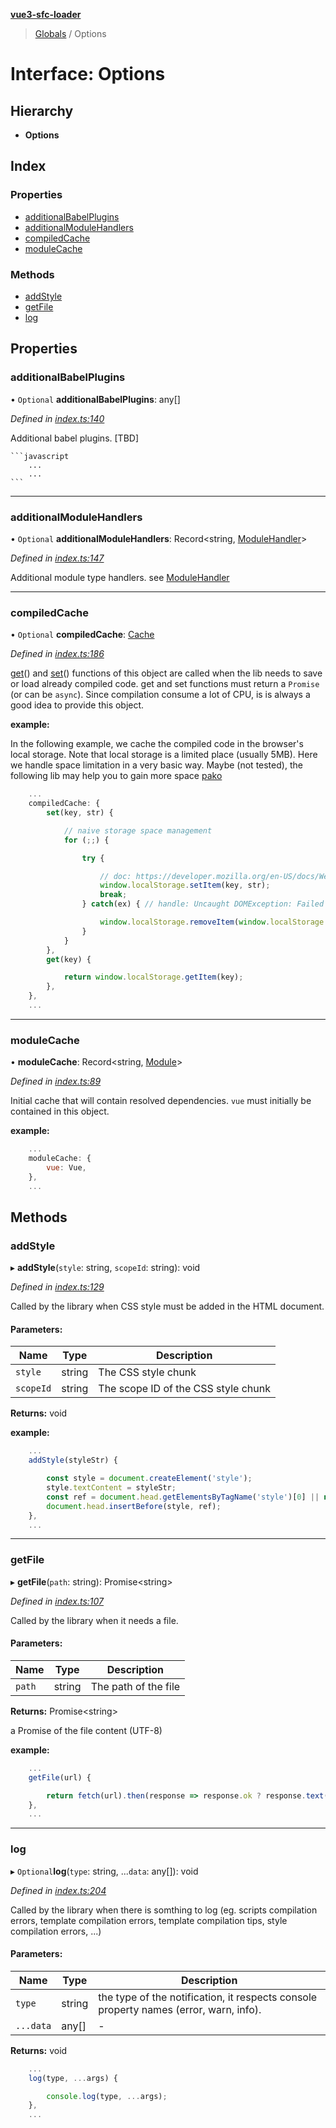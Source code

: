 **[vue3-sfc-loader](../README.md)**

> [Globals](../README.md) / Options

# Interface: Options

## Hierarchy

* **Options**

## Index

### Properties

* [additionalBabelPlugins](options.md#additionalbabelplugins)
* [additionalModuleHandlers](options.md#additionalmodulehandlers)
* [compiledCache](options.md#compiledcache)
* [moduleCache](options.md#modulecache)

### Methods

* [addStyle](options.md#addstyle)
* [getFile](options.md#getfile)
* [log](options.md#log)

## Properties

### additionalBabelPlugins

• `Optional` **additionalBabelPlugins**: any[]

*Defined in [index.ts:140](https://github.com/FranckFreiburger/vue3-sfc-loader/blob/11725d7/src/index.ts#L140)*

Additional babel plugins. [TBD]

	```javascript
		...
		...
	```

___

### additionalModuleHandlers

• `Optional` **additionalModuleHandlers**: Record\<string, [ModuleHandler](modulehandler.md)>

*Defined in [index.ts:147](https://github.com/FranckFreiburger/vue3-sfc-loader/blob/11725d7/src/index.ts#L147)*

Additional module type handlers. see [ModuleHandler](modulehandler.md)

___

### compiledCache

• `Optional` **compiledCache**: [Cache](cache.md)

*Defined in [index.ts:186](https://github.com/FranckFreiburger/vue3-sfc-loader/blob/11725d7/src/index.ts#L186)*

[get](cache.md#get)() and [set](cache.md#set)() functions of this object are called when the lib needs to save or load already compiled code. get and set functions must return a `Promise` (or can be `async`).
Since compilation consume a lot of CPU, is is always a good idea to provide this object.

**example:**

In the following example, we cache the compiled code in the browser's local storage. Note that local storage is a limited place (usually 5MB).
Here we handle space limitation in a very basic way.
Maybe (not tested), the following lib may help you to gain more space [pako](https://github.com/nodeca/pako)
```javascript
	...
	compiledCache: {
		set(key, str) {

			// naive storage space management
			for (;;) {

				try {

					// doc: https://developer.mozilla.org/en-US/docs/Web/API/Storage
					window.localStorage.setItem(key, str);
					break;
				} catch(ex) { // handle: Uncaught DOMException: Failed to execute 'setItem' on 'Storage': Setting the value of 'XXX' exceeded the quota

					window.localStorage.removeItem(window.localStorage.key(0));
				}
			}
		},
		get(key) {

			return window.localStorage.getItem(key);
		},
	},
	...
```

___

### moduleCache

•  **moduleCache**: Record\<string, [Module](module.md)>

*Defined in [index.ts:89](https://github.com/FranckFreiburger/vue3-sfc-loader/blob/11725d7/src/index.ts#L89)*

Initial cache that will contain resolved dependencies.
`vue` must initially be contained in this object.

**example:**
```javascript
	...
	moduleCache: {
		vue: Vue,
	},
	...
```

## Methods

### addStyle

▸ **addStyle**(`style`: string, `scopeId`: string): void

*Defined in [index.ts:129](https://github.com/FranckFreiburger/vue3-sfc-loader/blob/11725d7/src/index.ts#L129)*

Called by the library when CSS style must be added in the HTML document.

#### Parameters:

Name | Type | Description |
------ | ------ | ------ |
`style` | string | The CSS style chunk |
`scopeId` | string | The scope ID of the CSS style chunk |

**Returns:** void

**example:**
```javascript
	...
	addStyle(styleStr) {

		const style = document.createElement('style');
		style.textContent = styleStr;
		const ref = document.head.getElementsByTagName('style')[0] || null;
		document.head.insertBefore(style, ref);
	},
	...
```

___

### getFile

▸ **getFile**(`path`: string): Promise\<string>

*Defined in [index.ts:107](https://github.com/FranckFreiburger/vue3-sfc-loader/blob/11725d7/src/index.ts#L107)*

Called by the library when it needs a file.

#### Parameters:

Name | Type | Description |
------ | ------ | ------ |
`path` | string | The path of the file |

**Returns:** Promise\<string>

a Promise of the file content (UTF-8)

**example:**
```javascript
	...
	getFile(url) {

		return fetch(url).then(response => response.ok ? response.text() : Promise.reject(response));
	},
	...
```

___

### log

▸ `Optional`**log**(`type`: string, ...`data`: any[]): void

*Defined in [index.ts:204](https://github.com/FranckFreiburger/vue3-sfc-loader/blob/11725d7/src/index.ts#L204)*

Called by the library when there is somthing to log (eg. scripts compilation errors, template compilation errors, template compilation  tips, style compilation errors, ...)

#### Parameters:

Name | Type | Description |
------ | ------ | ------ |
`type` | string | the type of the notification, it respects console property names (error, warn, info). |
`...data` | any[] | - |

**Returns:** void

```javascript
	...
	log(type, ...args) {

		console.log(type, ...args);
	},
	...
```
